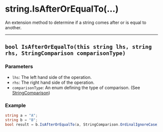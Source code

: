# string.IsAfterOrEqualTo(...)

An extension method to determine if a string comes after or is equal to another.

---
## `bool IsAfterOrEqualTo(this string lhs, string rhs, StringComparison comparisonType)`

### Parameters

* `lhs`: The left hand side of the operation.
* `rhs`: The right hand side of the operation.
* `comparisonType`: An enum defining the type of comparison. (See [StringComparison](https://learn.microsoft.com/en-us/dotnet/api/System.StringComparison?view=netstandard-2.0))

### Example

```csharp
string a = "A";
string b = "B";
bool result = b.IsAfterOrEqualTo(a, StringComparison.OrdinalIgnoreCase); // true
```